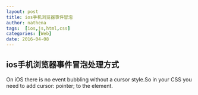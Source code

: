 ```yaml
---
layout: post
title: ios手机浏览器事件冒泡
author: nathena
tags:  [ios,js,html,css]
categories: [Web]
date: 2016-04-08
---
```



## ios手机浏览器事件冒泡处理方式


  On iOS there is no event bubbling without a cursor style.So in your CSS you need to add cursor: pointer; to the element.